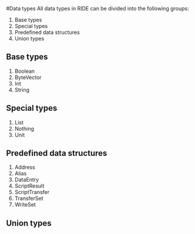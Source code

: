 #Data types
All data types in RIDE can be divided into the following groups:

1. Base types
2. Special types
3. Predefined data structures
4. Union types

## Base types 

1. Boolean
2. ByteVector
3. Int
4. String

## Special types 

1. List
2. Nothing
3. Unit

## Predefined data structures 

1. Address
2. Alias
3. DataEntry
4. ScriptResult
5. ScriptTransfer
6. TransferSet
7. WriteSet

## Union types 



